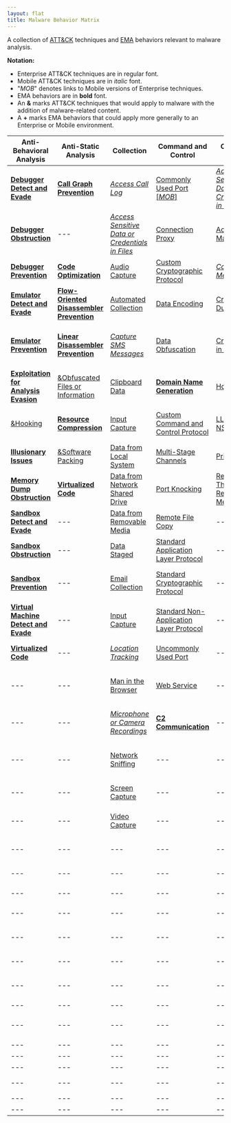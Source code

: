 ```yaml
---
layout: flat
title: Malware Behavior Matrix
---
```

A collection of [ATT&CK](https://attack.mitre.org) techniques and [EMA](https://collaborate.mitre.org/ema/index.php/ema:Main_Page) behaviors relevant to malware analysis.

**Notation:**
* Enterprise ATT&CK techniques are in regular font.
* Mobile ATT&CK techniques are in *italic* font.
* "*MOB*" denotes links to Mobile versions of Enterprise techniques.
* EMA behaviors are in **bold** font.
* An **&** marks ATT&CK techniques that would apply to malware with the addition of malware-related content.
* A **+** marks EMA behaviors that could apply more generally to an Enterprise or Mobile environment.

|Anti-Behavioral Analysis|Anti-Static Analysis|Collection|Command and Control|Credential Access|Defense Evasion|Discovery|Effects|Execution|Exfiltration|Lateral Movement|Persistence|Privilege Escalation|
|------------------------|--------------------|----------|-------------------|-----------------|---------------|---------|-------|---------|------------|----------------|-----------|--------------------|
|[**Debugger Detect and Evade**](https://collaborate.mitre.org/ema/index.php/Ema-1253)|[**Call Graph Prevention**](https://collaborate.mitre.org/ema/index.php/Ema-1228)|[*Access Call Log*](https://attack.mitre.org/mobile/index.php/Technique/MOB-T1036)|[Commonly Used Port](https://attack.mitre.org/wiki/Technique/T1043) [[*MOB*]](https://attack.mitre.org/mobile/index.php/Technique/MOB-T1039)|[*Access Sensitive Data or Credentials in Files*](https://attack.mitre.org/mobile/index.php/Technique/MOB-T1012)|[Access Token Manipulation](https://attack.mitre.org/wiki/Technique/T1134)|[Account Discovery](https://attack.mitre.org/wiki/Technique/T1087)|[**+Compromise Data Integrity**](https://collaborate.mitre.org/ema/index.php/Ema-1127)|[AppleScript](https://attack.mitre.org/wiki/Technique/T1155)|[Automated Exfiltration](https://attack.mitre.org/wiki/Technique/T1020)|[AppleScript](https://attack.mitre.org/wiki/Technique/T1155)|[*Modify Trusted Execution Environment*](https://attack.mitre.org/mobile/index.php/Technique/MOB-T1002)|[Application Shimming](https://attack.mitre.org/wiki/Technique/T1138)|
|[**Debugger Obstruction**](https://collaborate.mitre.org/ema/index.php/Ema-1024)|---|[*Access Sensitive Data or Credentials in Files*](https://attack.mitre.org/mobile/index.php/Technique/MOB-T1012)|[Connection Proxy](https://attack.mitre.org/wiki/Technique/T1090)|[Account Manipulation](https://attack.mitre.org/wiki/Technique/T1090)|[*Application Discovery*](https://attack.mitre.org/mobile/index.php/Technique/MOB-T1021)|[**+Analysis Tool Discovery**](https://collaborate.mitre.org/ema/index.php/Ema-1005)|[**+Destroy Hardware**](https://collaborate.mitre.org/ema/index.php/Ema-1196)|[Command-Line Interface](https://attack.mitre.org/wiki/Technique/T1059)|[Data Compressed](https://attack.mitre.org/wiki/Technique/T1002)|[Distributed Component Object Model](https://attack.mitre.org/wiki/Technique/T1175)|[.bash_profile and .bashrc](https://attack.mitre.org/wiki/Technique/T1156)|[Bypass User Account Control](https://attack.mitre.org/wiki/Technique/T1088)|
|[**Debugger Prevention**](https://collaborate.mitre.org/ema/index.php/Ema-1230)|[**Code Optimization**](https://collaborate.mitre.org/ema/index.php/Ema-1037)|[Audio Capture](https://attack.mitre.org/wiki/Technique/T1123)|[Custom Cryptographic Protocol](https://attack.mitre.org/wiki/Technique/T1024)|[*Capture SMS Messages*](https://attack.mitre.org/mobile/index.php/Technique/MOB-T1015)|[Binary Padding](https://attack.mitre.org/wiki/Technique/T1009)|[*Application Discovery*](https://attack.mitre.org/mobile/index.php/Technique/MOB-T1021)|[*&Encrypt Files for Ransom*](https://collaborate.mitre.org/ema/index.php/Ema-1122)|[Dynamic Data Exchange](https://attack.mitre.org/wiki/Technique/T1173)|[Data Encrypted](https://attack.mitre.org/wiki/Technique/T1022)|[Exploitation of Remote Services](https://attack.mitre.org/wiki/Technique/T1210)|[Application Shimming](https://attack.mitre.org/wiki/Technique/T1138)|[Exploitation for Privilege Escalation](https://attack.mitre.org/wiki/Technique/T1068)|
|[**Emulator Detect and Evade**](https://collaborate.mitre.org/ema/index.php/Ema-1265)|[**Flow-Oriented Disassembler Prevention**](https://collaborate.mitre.org/ema/index.php/Ema-1227)|[Automated Collection](https://attack.mitre.org/wiki/Technique/T1119)|[Data Encoding](https://attack.mitre.org/wiki/Technique/T1132)|[Credential Dumping](https://attack.mitre.org/wiki/Technique/T1003)|[BITS Jobs](https://attack.mitre.org/wiki/Technique/T1197)|[Application Window Discovery](https://attack.mitre.org/wiki/Technique/T1010)|[*&Generate Fraudulent Advertising Revenue*](https://attack.mitre.org/mobile/index.php/Technique/MOB-T1075)|[Execution through API](https://attack.mitre.org/wiki/Technique/T1106)|[Exfiltration Over Alternative Protocol](https://attack.mitre.org/wiki/Technique/T1048)|[Pass the Hash](https://attack.mitre.org/wiki/Technique/T1075)|[BITS Jobs](https://attack.mitre.org/wiki/Technique/T1197)|[File System Permissions Weakness](https://attack.mitre.org/wiki/Technique/T1044)|
|[**Emulator Prevention**](https://collaborate.mitre.org/ema/index.php/Ema-1268)|[**Linear Disassembler Prevention**](https://collaborate.mitre.org/ema/index.php/Ema-1229)|[*Capture SMS Messages*](https://attack.mitre.org/mobile/index.php/Technique/MOB-T1015)|[Data Obfuscation](https://attack.mitre.org/wiki/Technique/T1001)|[Credentials in Files](https://attack.mitre.org/wiki/Technique/T1081)|[&Bootkit](https://collaborate.mitre.org/ema/index.php/Ema-1225)|[*Device Type Discovery*](https://attack.mitre.org/mobile/index.php/Technique/MOB-T1022)|[**+Hijack System Resources**](https://collaborate.mitre.org/ema/index.php/Ema-1177)|[Execution through Module Load](https://attack.mitre.org/wiki/Technique/T1129)|[Exfiltration Over Command and Control Channel](https://attack.mitre.org/wiki/Technique/T1041)|[Remote Desktop Protocol](https://attack.mitre.org/wiki/Technique/T1076)|[Bootkit](https://attack.mitre.org/wiki/Technique/T1067)|[Hooking](https://attack.mitre.org/wiki/Technique/T1179)|
|[**Exploitation for Analysis Evasion**](https://collaborate.mitre.org/ema/index.php/Ema-1049)|[&Obfuscated Files or Information](https://collaborate.mitre.org/ema/index.php/Ema-1004)|[Clipboard Data](https://attack.mitre.org/wiki/Technique/T1115)|[**Domain Name Generation**](https://collaborate.mitre.org/ema/index.php/Ema-1244)|[Hooking](https://attack.mitre.org/wiki/Technique/T1179)|[Bypass User Account Control](https://attack.mitre.org/wiki/Technique/T1088)|[File and Directory Discovery](https://attack.mitre.org/wiki/Technique/T1083) [[*MOB*]](https://attack.mitre.org/mobile/index.php/Technique/MOB-T1023)|[*&Lock User Out of Device*](https://collaborate.mitre.org/ema/index.php/Ema-1175)|[Exploitation for Client Execution](https://attack.mitre.org/wiki/Technique/T1202)|[Exfiltration Over Other Network Medium](https://attack.mitre.org/wiki/Technique/T1011)|[Remote File Copy](https://attack.mitre.org/wiki/Technique/T1105)|[Change Default File Association](https://attack.mitre.org/wiki/Technique/T1042)|[Image File Execution Options Injection](https://attack.mitre.org/wiki/Technique/T1183)|
|[&Hooking](https://collaborate.mitre.org/ema/index.php/Ema-1021)|[**Resource Compression**](https://collaborate.mitre.org/ema/index.php/Ema-1039)|[Input Capture](https://attack.mitre.org/wiki/Technique/T1056)|[Custom Command and Control Protocol](https://attack.mitre.org/wiki/Technique/T1094)|[LLMNR/NBT-NS Poisoning](https://attack.mitre.org/wiki/Technique/T1171)|[Code Signing](https://attack.mitre.org/wiki/Technique/T1116)|[*Local Network Configuration Discovery*](https://attack.mitre.org/mobile/index.php/Technique/MOB-T1025)|[**+Manipulate Network Traffic**](https://collaborate.mitre.org/ema/index.php/Ema-1126)|[**+Install Secondary Program**](https://collaborate.mitre.org/ema/index.php/Ema-1138)|[Exfiltration Over Physical Medium](https://attack.mitre.org/wiki/Technique/T1052)|[Replication Through Removable Media](https://attack.mitre.org/wiki/Technique/T1091)|[&Component Firmware](https://collaborate.mitre.org/ema/index.php/Ema-1033)|[Launch Daemon](https://attack.mitre.org/wiki/Technique/T1160)|
|[**Illusionary Issues**](https://collaborate.mitre.org/ema/index.php/Ema-1031)|[&Software Packing](https://collaborate.mitre.org/ema/index.php/Ema-1013)|[Data from Local System](https://attack.mitre.org/wiki/Technique/T1005)|[Multi-Stage Channels](https://attack.mitre.org/wiki/Technique/T1104)|[Private Keys](https://attack.mitre.org/wiki/Technique/T1145)|[Component Object Model Hijacking](https://attack.mitre.org/wiki/Technique/T1122)|[Network Service Scanning](https://attack.mitre.org/wiki/Technique/T1046)|[*&Wipe Device Data*](https://attack.mitre.org/mobile/index.php/Technique/MOB-T1050)|[Local Job Scheduling](https://attack.mitre.org/wiki/Technique/T1168)|---|---|[Component Object Model Hijacking](https://attack.mitre.org/wiki/Technique/T1122)|[Process Injection](https://attack.mitre.org/wiki/Technique/T1055)|
|[**Memory Dump Obstruction**](https://collaborate.mitre.org/ema/index.php/Ema-1173)|[**Virtualized Code**](https://collaborate.mitre.org/ema/index.php/Ema-1046)|[Data from Network Shared Drive](https://attack.mitre.org/wiki/Technique/T1039)|[Port Knocking](https://attack.mitre.org/wiki/Technique/T1205)|[Replication Through Removable Media](https://attack.mitre.org/wiki/Technique/T1091)|[DCShadow](https://attack.mitre.org/wiki/Technique/T1207)|[Peripheral Device Discovery](https://attack.mitre.org/wiki/Technique/T1120)|---|[PowerShell](https://attack.mitre.org/wiki/Technique/T1086)|---|---|[File System Permissions Weakness](https://attack.mitre.org/wiki/Technique/T1044)|[Scheduled Task](https://attack.mitre.org/wiki/Technique/T1053)|
|[**Sandbox Detect and Evade**](https://collaborate.mitre.org/ema/index.php/Ema-1233)|---|[Data from Removable Media](https://attack.mitre.org/wiki/Technique/T1025)|[Remote File Copy](https://attack.mitre.org/wiki/Technique/T1105)|---|[**Delete SMS Warning Messages**](https://collaborate.mitre.org/ema/index.php/Ema-1141)|[Process Discovery](https://attack.mitre.org/wiki/Technique/T1057)|---|[**Prevent Concurrent Execution**](https://collaborate.mitre.org/ema/index.php/Ema-1261)|---|---|[Hidden Files and Directories](https://attack.mitre.org/wiki/Technique/T1158)|[Setuid and Setgid](https://attack.mitre.org/wiki/Technique/T1166)|
|[**Sandbox Obstruction**](https://collaborate.mitre.org/ema/index.php/Ema-1235)|---|[Data Staged](https://attack.mitre.org/wiki/Technique/T1074)|[Standard Application Layer Protocol](https://attack.mitre.org/wiki/Technique/T1071)|---|[Deobfuscate/Decode Files or Information](https://attack.mitre.org/wiki/Technique/T1140)|[Query Registry](https://attack.mitre.org/wiki/Technique/T1012)|---|[Regsvr32](https://attack.mitre.org/wiki/Technique/T1117)|---|---|[Hooking](https://attack.mitre.org/wiki/Technique/T1179)|[Sudo](https://attack.mitre.org/wiki/Technique/T1169)|
|[**Sandbox Prevention**](https://collaborate.mitre.org/ema/index.php/Ema-1027)|---|[Email Collection](https://attack.mitre.org/wiki/Technique/T1114)|[Standard Cryptographic Protocol](https://attack.mitre.org/wiki/Technique/T1032)|---|[&Disabling Security Tools](https://collaborate.mitre.org/ema/index.php/Ema-1146)|[Remote System Discovery](https://attack.mitre.org/wiki/Technique/T1018)|---|[Rundll32](https://attack.mitre.org/wiki/Technique/T1085)|---|---|[Image File Execution Options Injection](https://attack.mitre.org/wiki/Technique/T1183)|---|
|[**Virtual Machine Detect and Evade**](https://collaborate.mitre.org/ema/index.php/Ema-1239)|---|[Input Capture](https://attack.mitre.org/wiki/Technique/T1056)|[Standard Non-Application Layer Protocol](https://attack.mitre.org/wiki/Technique/T1095)|---|[Exploitation for Defense Evasion](https://attack.mitre.org/wiki/Technique/T1211)|[Security Software Discovery](https://attack.mitre.org/wiki/Technique/T1063)|---|[Scheduled Task](https://attack.mitre.org/wiki/Technique/T1053)|---|---|[**+Install Secondary Program**](https://collaborate.mitre.org/ema/index.php/Ema-1138)|---|
|[**Virtualized Code**](https://collaborate.mitre.org/ema/index.php/Ema-1046)|---|[*Location Tracking*](https://attack.mitre.org/mobile/index.php/Technique/MOB-T1033)|[Uncommonly Used Port](https://attack.mitre.org/wiki/Technique/T1065)|---|[File Deletion](https://attack.mitre.org/wiki/Technique/T1107)|[**+SMTP Connection Discovery**](https://collaborate.mitre.org/ema/index.php/Ema-1174)|---|[Scripting](https://attack.mitre.org/wiki/Technique/T1064)|---|---|[Kernel Modules and Extensions](https://attack.mitre.org/wiki/Technique/T1215)|---|
|---|---|[Man in the Browser](https://attack.mitre.org/wiki/Technique/T1185)|[Web Service](https://attack.mitre.org/wiki/Technique/T1102)|---|[File System Logical Offsets](https://attack.mitre.org/wiki/Technique/T1006)|[System Information Discovery](https://attack.mitre.org/wiki/Technique/T1082) [[*MOB*]](https://attack.mitre.org/mobile/index.php/Technique/MOB-T1029)|---|[**+Send Email**](https://collaborate.mitre.org/ema/index.php/Ema-1125)|---|---|[Launch Daemon](https://attack.mitre.org/wiki/Technique/T1160)|---|
|---|---|[*Microphone or Camera Recordings*](https://attack.mitre.org/mobile/index.php/Technique/MOB-T1032)|[**C2 Communication**](https://collaborate.mitre.org/ema/index.php/Ema-1008)|---|[Hidden Files and Directories](https://attack.mitre.org/wiki/Technique/T1158)|[System Network Configuration Discovery](https://attack.mitre.org/wiki/Technique/T1016)|---|[Service Execution](https://attack.mitre.org/wiki/Technique/T1035)|---|---|[Local Job Scheduling](https://attack.mitre.org/wiki/Technique/T1168)|---|
|---|---|[Network Sniffing](https://attack.mitre.org/wiki/Technique/T1040)|---|---|[HISTCONTROL](https://attack.mitre.org/wiki/Technique/T1148)|[System Network Connections Discovery](https://attack.mitre.org/wiki/Technique/T1049)|---|[**Suicide Exit**](https://collaborate.mitre.org/ema/index.php/Ema-1135)|---|---|[**+Malicious Network Driver**](https://collaborate.mitre.org/ema/index.php/Ema-1029)|---|
|---|---|[Screen Capture](https://attack.mitre.org/wiki/Technique/T1113)|---|---|[Image File Execution Options Injection](https://attack.mitre.org/wiki/Technique/T1183)|[System Owner/User Discovery](https://attack.mitre.org/wiki/Technique/T1033)|---|[Windows Management Instrumentation](https://attack.mitre.org/wiki/Technique/T1047)|---|---|[Modify Existing Service](https://attack.mitre.org/wiki/Technique/T1031)|---|
|---|---|[Video Capture](https://attack.mitre.org/wiki/Technique/T1125)|---|---|[Indicator Blocking](https://attack.mitre.org/wiki/Technique/T1054)|[System Service Discovery](https://attack.mitre.org/wiki/Technique/T1007)|---|---|---|---|[New Service](https://attack.mitre.org/wiki/Technique/T1050)|---|
|---|---|---|---|---|[Indirect Command Execution](https://attack.mitre.org/wiki/Technique/T1202)|[System Time Discovery](https://attack.mitre.org/wiki/Technique/T1124)|---|---|---|---|[Office Application Startup](https://attack.mitre.org/wiki/Technique/T1137)|---|
|---|---|---|---|---|[Install Root Certificate](https://attack.mitre.org/wiki/Technique/T1130)|---|---|---|---|---|[Port Knocking](https://attack.mitre.org/wiki/Technique/T1205)|---|
|---|---|---|---|---|[Masquerading](https://attack.mitre.org/wiki/Technique/T1036)|---|---|---|---|---|[**+Private API Exploitation**](https://collaborate.mitre.org/ema/index.php/Ema-1020)|---|
|---|---|---|---|---|[Modify Registry](https://attack.mitre.org/wiki/Technique/T1112)|---|---|---|---|---|[Redundant Access](https://attack.mitre.org/wiki/Technique/T1108)|---|
|---|---|---|---|---|[*Modify Trusted Execution Environment*](https://attack.mitre.org/mobile/index.php/Technique/MOB-T1002)|---|---|---|---|---|[Registry Run Keys / Startup Folder](https://attack.mitre.org/wiki/Technique/T1060)|---|
|---|---|---|---|---|[Obfuscated Files or Information](https://attack.mitre.org/wiki/Technique/T1027)|---|---|---|---|---|[Scheduled Task](https://attack.mitre.org/wiki/Technique/T1053)|---|
|---|---|---|---|---|[**Polymorphic Code**](https://collaborate.mitre.org/ema/index.php/Ema-1032)|---|---|---|---|---|[**+Surreptitious Application Installation**](https://collaborate.mitre.org/ema/index.php/Ema-1022)|---|
|---|---|---|---|---|[Port Knocking](https://attack.mitre.org/wiki/Technique/T1205)|---|---|---|---|---|[Timestomp](https://attack.mitre.org/wiki/Technique/T1099)|---|
|---|---|---|---|---|[Process Injection](https://attack.mitre.org/wiki/Technique/T1055)|---|---|---|---|---|[**+Windows Shutdown Event**](https://collaborate.mitre.org/ema/index.php/Ema-1030)|---|
|---|---|---|---|---|[Redundant Access](https://attack.mitre.org/wiki/Technique/T1108)|---|---|---|---|---|---|---|
|---|---|---|---|---|[Regsvr32](https://attack.mitre.org/wiki/Technique/T1117)|---|---|---|---|---|---|---|
|---|---|---|---|---|[&Rootkit](https://collaborate.mitre.org/ema/index.php/Ema-1015)|---|---|---|---|---|---|---|
|---|---|---|---|---|[**Secondary CPU Execution**](https://collaborate.mitre.org/ema/index.php/Ema-1221)|---|---|---|---|---|---|---|
|---|---|---|---|---|[Software Packing](https://attack.mitre.org/wiki/Technique/T1045)|---|---|---|---|---|---|---|
|---|---|---|---|---|[Web Service](https://attack.mitre.org/wiki/Technique/T1102)|---|---|---|---|---|---|---|
